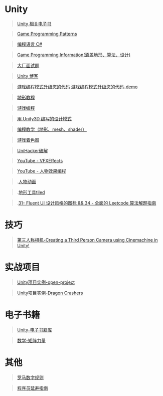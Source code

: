 # Unity

>[Unity 相关电子书](https://unity.com/how-to)

>[Game Programming Patterns](http://gameprogrammingpatterns.com/contents.html)

>[编程语言 C# ](https://dotnet.microsoft.com/zh-cn/learn/csharp)

>[Game Programming Information(涵盖地形、算法、设计)](http://www-cs-students.stanford.edu/~amitp/gameprog.html#design)

>[大厂面试题](https://github.com/afatcoder/LeetcodeTop)

>[Unity 博客](https://blog.unity.com/)

>[游戏编程模式升级您的代码](https://resources.unity.com/games/level-up-your-code-with-game-programming-patterns)
>[游戏编程模式升级您的代码-demo](https://github.com/Unity-Technologies/game-programming-patterns-demo)

>[地形教程](https://catlikecoding.com/unity/tutorials/)

>[游戏编程](http://www-cs-students.stanford.edu/~amitp/gameprog.html#design)

>[用 Unity3D 编写的设计模式](https://github.com/QianMo/Unity-Design-Pattern)

>[编程教学（地形、mesh、shader）](https://catlikecoding.com/unity/tutorials/prototypes/paddle-square/)

>[游戏着色器](https://github.com/lettier/3d-game-shaders-for-beginners)

>[UniHacker破解](https://github.com/tylearymf/UniHacker)

>[YouTube - VFXEffects](https://www.youtube.com/@GabrielAguiarProd)

>[YouTube - 人物效果编程](https://www.youtube.com/@mixandjam)

>.[人物动画](https://www.mixamo.com/#/?page=1&type=Character)

>.[地形工具tiled](https://github.com/mapeditor/tiled)

>.[31- Fluent UI 设计风格的图标 && 34 - 全面的 Leetcode 算法解题指南](https://github.com/521xueweihan/HelloGitHub/blob/master/content/HelloGitHub91.md)

# 技巧
>[第三人称相机-Creating a Third Person Camera using Cinemachine in Unity! ](https://www.youtube.com/watch?v=537B1kJp9YQ)

# 实战项目
>[Unity项目实例-open-project](https://github.com/UnityTechnologies/open-project-1)

>[Unity项目实例-Dragon Crashers](https://blog.unity.com/games/get-to-know-dragon-crashers-our-latest-2d-sample-project)

# 电子书籍
>[Unity-电子书籍库](https://unity.com/how-to#2d)

>[数学-矩阵力量](https://github.com/Visualize-ML/Book4_Power-of-Matrix/tree/main)


# 其他
>[罗马数字规则](https://b2b.partcommunity.com/community/knowledge/zh_CN/detail/10753/%E7%BD%97%E9%A9%AC%E6%95%B0%E5%AD%97#knowledge_article)

>[程序员延寿指南](https://github.com/geekan/HowToLiveLonger)


